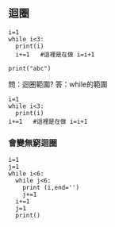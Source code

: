 ## 迴圈
```
i=1
while i<3:
  print(i)
  i+=1   #這裡是在做 i=i+1
  
print("abc")
```
問：迴圈範圍?
答：while的範圍

```
i=1
while i<3:
  print(i)
i+=1   #這裡是在做 i=i+1
```
### 會變無窮迴圈

```
i=1
j=1
while i<6:
  while j<6:
    print (i,end='')
    j+=1
  i+=1
  j=1
  print()
```
